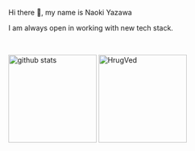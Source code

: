 <p>Hi there 👋, my name is Naoki Yazawa</p>
<p>I am always open in working with new tech stack.</p><br>


<p align="left">
  <img alt="github stats" height="175px" src="https://github-readme-stats.vercel.app/api/top-langs?username=NaokiYazawa&show_icons=true&locale=en&layout=compact" />
  <img height="175px" src="https://github-readme-stats.vercel.app/api?username=NaokiYazawa&count_private=true&show_icons=true" alt="HrugVed" />
</p>

<!--
**NaokiYazawa/NaokiYazawa** is a ✨ _special_ ✨ repository because its `README.md` (this file) appears on your GitHub profile.

Here are some ideas to get you started:

- 🔭 I’m currently working on ...
- 🌱 I’m currently learning ...
- 👯 I’m looking to collaborate on ...
- 🤔 I’m looking for help with ...
- 💬 Ask me about ...
- 📫 How to reach me: ...
- 😄 Pronouns: ...
- ⚡ Fun fact: ...
-->
